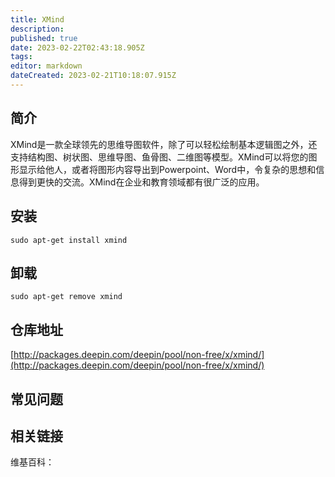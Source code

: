 ```yaml
---
title: XMind
description: 
published: true
date: 2023-02-22T02:43:18.905Z
tags: 
editor: markdown
dateCreated: 2023-02-21T10:18:07.915Z
---
```


## 简介

XMind是一款全球领先的思维导图软件，除了可以轻松绘制基本逻辑图之外，还支持结构图、树状图、思维导图、鱼骨图、二维图等模型。XMind可以将您的图形显示给他人，或者将图形内容导出到Powerpoint、Word中，令复杂的思想和信息得到更快的交流。XMind在企业和教育领域都有很广泛的应用。

## 安装

`sudo apt-get install xmind`

## 卸载

`sudo apt-get remove xmind`

## 仓库地址

[http://packages.deepin.com/deepin/pool/non-free/x/xmind/](http://packages.deepin.com/deepin/pool/non-free/x/xmind/)

## 常见问题

## 相关链接

维基百科：
